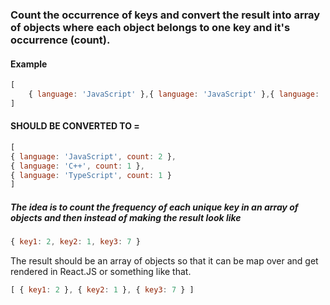 ### Count the occurrence of keys and convert the result into array of objects where each object belongs to one key and it's occurrence (count).


#### Example
```js
[
    { language: 'JavaScript' },{ language: 'JavaScript' },{ language: 'TypeScript' },
] 
```

#### SHOULD BE CONVERTED TO =
```js
[
{ language: 'JavaScript', count: 2 },
{ language: 'C++', count: 1 },
{ language: 'TypeScript', count: 1 }
]
```

##### The idea is to count the frequency of each unique key in an array of objects and then instead of making the result look like 
```js
{ key1: 2, key2: 1, key3: 7 } 
```
The result should be an array of objects so that it can be map over and get rendered in React.JS or something like that.
```js
[ { key1: 2 }, { key2: 1 }, { key3: 7 } ]
```